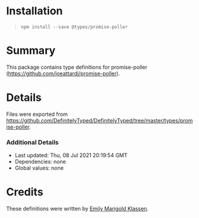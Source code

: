 # Installation
> `npm install --save @types/promise-poller`

# Summary
This package contains type definitions for promise-poller (https://github.com/joeattardi/promise-poller).

# Details
Files were exported from https://github.com/DefinitelyTyped/DefinitelyTyped/tree/master/types/promise-poller.

### Additional Details
 * Last updated: Thu, 08 Jul 2021 20:19:54 GMT
 * Dependencies: none
 * Global values: none

# Credits
These definitions were written by [Emily Marigold Klassen](https://github.com/forivall).
